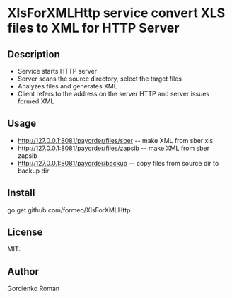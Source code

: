 # XlsForXMLHttp service convert XLS files to XML for HTTP Server

## Description

* Service starts HTTP server
* Server scans the source directory, select the target files
* Analyzes files and generates XML
* Client refers to the address on the server HTTP and server issues formed XML

## Usage

  * http://127.0.0.1:8081/payorder/files/sber -- make XML from sber xls
  * http://127.0.0.1:8081/payorder/files/zapsib -- make XML from sber zapsib
  * http://127.0.0.1:8081/payorder/backup -- copy files from source dir to backup dir


## Install
go get github.com/formeo/XlsForXMLHttp

## License
MIT:

## Author
Gordienko Roman
